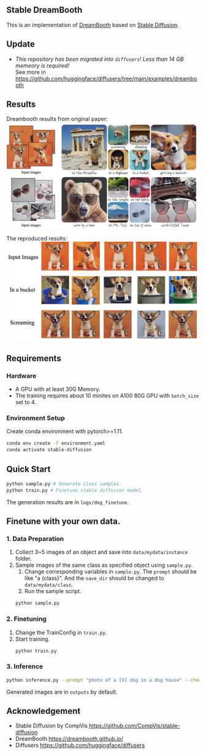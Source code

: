 ## Stable DreamBooth 

This is an implementation of [DreamBooth](https://dreambooth.github.io/) based on [Stable Diffusion](https://github.com/CompVis/stable-diffusion).

## Update
- *This repository has been migrated into `diffusers`! Less than 14 GB memeory is required!*  
See more in https://github.com/huggingface/diffusers/tree/main/examples/dreambooth


## Results
Dreambooth results from original paper:
![Results](assets/dreambooth.jpg)


The reproduced results:
![Results](assets/results.jpg)

## Requirements
### Hardware
- A GPU with at least 30G Memory.
- The training requires about 10 minites on A100 80G GPU with `batch_size` set to 4.

### Environment Setup
Create conda environment with pytorch>=1.11.
```bash
conda env create -f environment.yaml
conda activate stable-diffusion
```

## Quick Start
```bash
python sample.py # Generate class samples.
python train.py # Finetune stable diffusion model.
```
The generation results are in `logs/dog_finetune`.

## Finetune with your own data.

### 1. Data Preparation
1. Collect 3~5 images of an object and save into `data/mydata/instance` folder.
2. Sample images of the same class as specified object using `sample.py`.
    1. Change corresponding variables in `sample.py`. The `prompt` should be like "a {class}". And the `save_dir` should be changed to `data/mydata/class`.
    2. Run the sample script.
    ```bash
    python sample.py
    ```

### 2. Finetuning
1. Change the TrainConfig in `train.py`. 
2. Start training.
    ```bash
    python train.py
    ```

### 3. Inference
```bash
python inference.py --prompt "photo of a [V] dog in a dog house" --checkpoint_dir logs/dogs_finetune
```
Generated images are in `outputs` by default.

## Acknowledgement

- Stable Diffusion by CompVis https://github.com/CompVis/stable-diffusion
- DreamBooth https://dreambooth.github.io/
- Diffusers https://github.com/huggingface/diffusers
